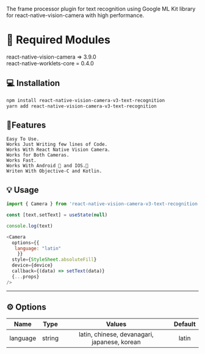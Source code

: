 The frame processor plugin for text recognition using  Google ML Kit library for react-native-vision-camera with high performance.

# 🚨 Required Modules

react-native-vision-camera => 3.9.0 <br />
react-native-worklets-core = 0.4.0

## 💻 Installation

```sh
npm install react-native-vision-camera-v3-text-recognition
yarn add react-native-vision-camera-v3-text-recognition
```
## 👷Features
    Easy To Use.
    Works Just Writing few lines of Code.
    Works With React Native Vision Camera.
    Works for Both Cameras.
    Works Fast.
    Works With Android 🤖 and IOS.📱
    Writen With Objective-C and Kotlin.

## 💡 Usage

```js
import { Camera } from 'react-native-vision-camera-v3-text-recognition';

const [text,setText] = useState(null)

console.log(text)

<Camera
  options={{
   language: "latin"
    }}
  style={StyleSheet.absoluteFill}
  device={device}
  callback={(data) => setText(data)}
  {...props}
/>
```


---

## ⚙️ Options

|   Name   |  Type    |                 Values                 | Default |
|:--------:| :---: |:--------------------------------------:|:-------:|
| language | string | latin, chinese, devanagari, japanese, korean |  latin  |

















